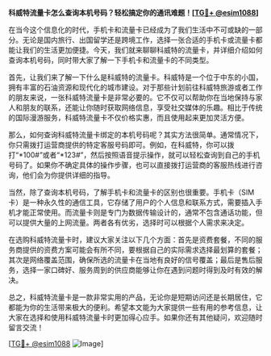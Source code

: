 **科威特流量卡怎么查询本机号码？轻松搞定你的通讯难题！[[TG💪+ @esim1088](https://t.me/s/esim1088)]**

在当今这个信息化的时代，手机卡和流量卡已经成为了我们生活中不可或缺的一部分。无论是国内旅行、出国留学还是跨境工作，选择一张合适的手机卡或流量卡都能让我们的生活更加便捷。今天，我们就来聊聊科威特的流量卡，并详细介绍如何查询本机号码，同时带大家了解一下手机卡和流量卡的不同类型。

首先，让我们来了解一下什么是科威特的流量卡。科威特是一个位于中东的小国，拥有丰富的石油资源和现代化的城市建设。对于那些计划前往科威特旅游或者工作的朋友来说，一张科威特流量卡是非常必要的。它不仅可以帮助你在当地保持与家人和朋友的联系，还能让你随时获取网络信息，享受社交媒体的乐趣。相比于传统的国际漫游服务，科威特流量卡不仅价格实惠，而且使用起来更加灵活方便。

那么，如何查询科威特流量卡绑定的本机号码呢？其实方法很简单。通常情况下，你只需拨打运营商提供的特定客服号码即可。例如，在科威特，你可以拨打“*100#”或者“*123#”，然后按照语音提示操作，就可以轻松查询到自己的手机号码了。如果你不确定具体的操作步骤，也可以直接拨打运营商的客服热线进行咨询，他们会为你提供详细的指导。

当然，除了查询本机号码，了解手机卡和流量卡的区别也很重要。手机卡（SIM卡）是一种永久性的通信工具，它存储了用户的个人信息和联系方式，需要插入手机才能正常使用。而流量卡则是专门为数据传输设计的，通常不包含通话功能，但可以提供大量的上网流量。两者各有优劣，选择时可以根据个人需求来决定。

在选购科威特流量卡时，建议大家关注以下几个方面：首先是资费套餐，不同的服务商提供的资费方案可能会有所不同，要根据自己的实际需求选择最划算的套餐；其次是网络覆盖范围，确保所选的流量卡在当地有良好的信号覆盖；最后是售后服务，选择一家口碑好、服务周到的供应商能够让你在遇到问题时得到及时有效的解决。

总之，科威特流量卡是一款非常实用的产品，无论你是短期访问还是长期居住，它都能为你的生活带来极大的便利。希望本文能为大家提供一些有用的参考信息，让大家在选择和使用科威特流量卡时更加得心应手。如果你还有其他疑问，欢迎随时留言交流！

[[TG💪+ @esim1088](https://t.me/s/esim1088) ![Image](https://i.postimg.cc/4NQfJmqS/Snipaste-2025-05-13-00-14-12.png)]